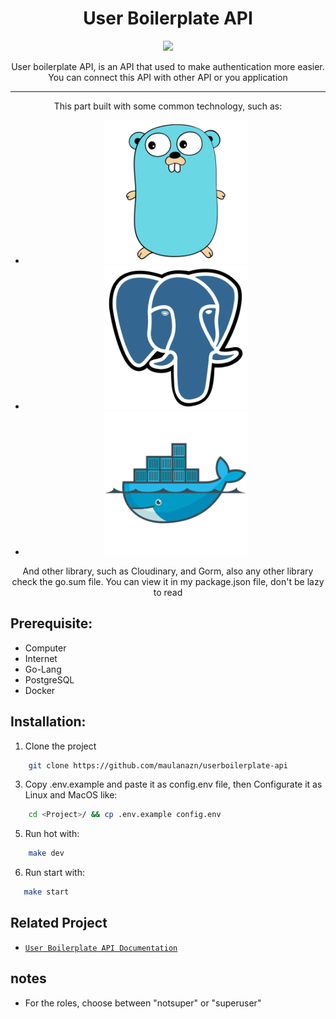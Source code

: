 <div align="center">
    <h1>User Boilerplate API</h1>
    <image src="public/userboilerplate.png" width="230">
    <p>User boilerplate API, is an API that used to make authentication more easier. You can connect this API with other API or you application</p>
</div>

---

<div align="center">
    This part built with some common technology, such as:
    <ul>
        <li><a href="https://go.dev"><img src="https://github.com/devicons/devicon/blob/master/icons/go/go-original.svg" alt="Golang" width="230"></a></li>
        <li><a href="https://www.postgresql.org/"><img src="https://github.com/devicons/devicon/blob/master/icons/postgresql/postgresql-original.svg" alt="postgresql" width="230"></a></li>
        <li><a href="https://www.docker.com/"><img src="https://github.com/devicons/devicon/blob/master/icons/docker/docker-original.svg" alt="Docker" width="230"></a></li>
    </ul>
    And other library, such as Cloudinary, and Gorm, also any other library check the go.sum file. You can view it in my package.json file, don't be lazy to read
</div>

## Prerequisite:
- Computer
- Internet
- Go-Lang
- PostgreSQL
- Docker

## Installation:
1. Clone the project 
```sh
    git clone https://github.com/maulanazn/userboilerplate-api
```
3. Copy .env.example and paste it as config.env file, then Configurate it as Linux and MacOS like:
```sh
    cd <Project>/ && cp .env.example config.env
```
5. Run hot with:
```sh
    make dev
```
6. Run start with:
```sh
   make start
```

## Related Project
* [`User Boilerplate API Documentation`](https://documenter.getpostman.com/view/28539346/2s9YXb9R9b)

## notes
- For the roles, choose between "notsuper" or "superuser"